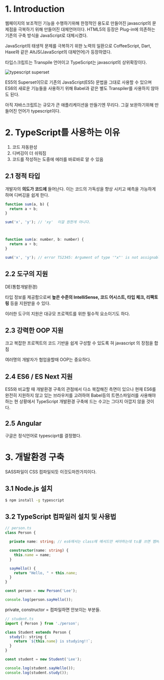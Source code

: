 # 1. Introduction

웹페이지의 보조적인 기능을 수행하기위해 한정적인 용도로 만들어진 javascript의 문제점을 극복하기 위해 만들어진 대체언어이다. HTML5의 등장은 Plug-in에 의존하는 기존의 구축 방식을 JavaScript로 대체시켰다. 

JavaScript의 태생적 문제를 극복하기 위한 노력의 일환으로 CoffeeScript, Dart, Haxe와 같은 AltJS(JavaScript의 대체언어)가 등장하였다.

타입스크립트는 Transpile 언어이고 TypeScript는 javascript의 상위확장이다.

![typescript superset](http://poiemaweb.com/img/typescript-superset.png)

ES5의 Superset이므로 기존의 JavaScript(ES5) 문법을 그대로 사용할 수 있으며 ES6의 새로운 기능들을 사용하기 위해 Babel과 같은 별도 Transpiler를 사용하지 않아도 된다.

아직 자바스크립트는 규모가 큰 애플리케이션을 만들기엔 무리다. 그걸 보완하기위해 만들어진 언어가 typescript이다.



# 2. TypeScript를 사용하는 이유

1. 코드 자동완성
2. 디버깅이 더 쉬워짐
3. 코드를 작성하는 도중에 에러를 바로바로 알 수 있음

## 2.1 정적 타입

개발자의 **의도가 코드에** 들어난다. 이는 코드의 가독성을 향상 시키고 예측을 가능하게 하며 디버깅을 쉽게 한다.

```js
function sum(a, b) {
  return a + b;
}

sum('x', 'y'); // 'xy'  이걸 원한게 아니다.



function sum(a: number, b: number) {
  return a + b;
}

sum('x', 'y'); // error TS2345: Argument of type '"x"' is not assignable to parameter of type 'number'  /  type으로 런타임때 오류를 걸러낼 수 있다.
```



## 2.2 도구의 지원

DE(통합개발환경)

 타입 정보를 제공함으로써 **높은 수준의 IntelliSense, 코드 어시스트, 타입 체크, 리팩토링** 등을 지원받을 수 있다.

이러한 도구의 지원은 대규모 프로젝트를 위한 필수적 요소이기도 하다.



## 2.3 강력한 OOP 지원

크고 복잡한 프로젝트의 코드 기반을 쉽게 구성할 수 있도록 혀 javascript 의 장점을 합침

여러명의 개발자가 협업을할때 OOP는 중요하다.



## 2.4 ES6 / ES Next 지원

ES5와 비교할 때 개발환경 구축의 관점에서 다소 복잡해진 측면이 있으나 현재 ES6를 완전히 지원하지 않고 있는 브라우저를 고려하여 Babel등의 트랜스파일러를 사용해야 하는 현 상황에서 TypeScript 개발환경 구축에 드는 수고는 그다지 아깝지 않을 것이다.

## 2.5 Angular

구글은 정식언어로 typesciprt를 결정했다.



# 3. 개발환경 구축

SASS파일이 CSS 컴파일되듯 이것도마찬가지이다.

## 3.1 Node.js 설치

``` bash
$ npm install -g typescript
```



## 3.2 TypeScript 컴파일러 설치 및 사용법

```typescript
// person.ts
class Person {

  private name: string; // es6에서는 class에 메서드만 써야하는데 ts를 쓰면 멤버변수와 변수타입이 선언가능하다.

  constructor(name: string) {
    this.name = name;
  }

  sayHello() {
    return "Hello, " + this.name;
  }
}

const person = new Person('Lee');

console.log(person.sayHello());
```

private, constructor =  컴파일하면 안보이는 부분들.

```js
// student.ts
import { Person } from './person';

class Student extends Person {
  study(): string {
    return `${this.name} is studying!!`;
  }
}

const student = new Student('Lee');

console.log(student.sayHello());
console.log(student.study());
```

